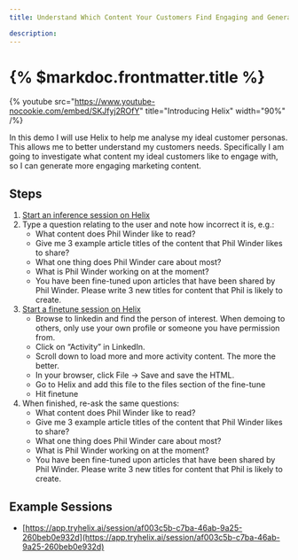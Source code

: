 ```yaml
---
title: Understand Which Content Your Customers Find Engaging and Generate Content Ideas

description:
---
```


# {% $markdoc.frontmatter.title %}

{% youtube
  src="https://www.youtube-nocookie.com/embed/SKJfyj2ROfY"
  title="Introducing Helix"
  width="90%" /%}

In this demo I will use Helix to help me analyse my ideal customer personas. This allows me to better understand my customers needs. Specifically I am going to investigate what content my ideal customers like to engage with, so I can generate more engaging marketing content.

## Steps

1. [Start an inference session on Helix](https://app.tryhelix.ai/?mode=inference&type=text)
2. Type a question relating to the user and note how incorrect it is, e.g.:
   * What content does Phil Winder like to read?
   * Give me 3 example article titles of the content that Phil Winder likes to share?
   * What one thing does Phil Winder care about most?
   * What is Phil Winder working on at the moment?
   * You have been fine-tuned upon articles that have been shared by Phil Winder. Please write 3 new titles for content that Phil is likely to create.
3. [Start a finetune session on Helix](https://app.tryhelix.ai/?mode=finetune&type=text)
   * Browse to linkedin and find the person of interest. When demoing to others, only use your own profile or someone you have permission from.
   * Click on “Activity” in LinkedIn.
   * Scroll down to load more and more activity content. The more the better.
   * In your browser, click File -> Save and save the HTML.
   * Go to Helix and add this file to the files section of the fine-tune
   * Hit finetune
4. When finished, re-ask the same questions:
   * What content does Phil Winder like to read?
   * Give me 3 example article titles of the content that Phil Winder likes to share?
   * What one thing does Phil Winder care about most?
   * What is Phil Winder working on at the moment?
   * You have been fine-tuned upon articles that have been shared by Phil Winder. Please write 3 new titles for content that Phil is likely to create.

## Example Sessions
* [https://app.tryhelix.ai/session/af003c5b-c7ba-46ab-9a25-260beb0e932d](https://app.tryhelix.ai/session/af003c5b-c7ba-46ab-9a25-260beb0e932d)
